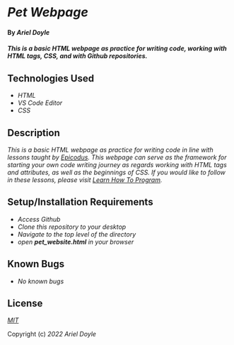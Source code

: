 # _Pet Webpage_

#### By _**Ariel Doyle**_

#### _This is a basic HTML webpage as practice for writing code, working with HTML tags, CSS, and with Github repositories._

## Technologies Used

* _HTML_
* _VS Code Editor_
* _CSS_

## Description

_This is a basic HTML webpage as practice for writing code in line with lessons taught by [Epicodus](https://www.epicodus.com). This webpage can serve as the framework for starting your own code writing journey as regards working with HTML tags and attributes, as well as the beginnings of CSS. If you would like to follow in these lessons, please visit [Learn How To Program](https://www.learnhowtoprogram.com/introduction-to-programming-part-time)._

## Setup/Installation Requirements

* _Access Github_
* _Clone this repository to your desktop_
* _Navigate to the top level of the directory_
* _open **pet_website.html** in your browser_

## Known Bugs

* _No known bugs_

## License

_[MIT](https://choosealicense.com/licenses/mit/)_

Copyright (c) _2022_ _Ariel Doyle_


